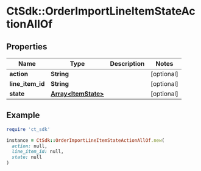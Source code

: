 # CtSdk::OrderImportLineItemStateActionAllOf

## Properties

| Name | Type | Description | Notes |
| ---- | ---- | ----------- | ----- |
| **action** | **String** |  | [optional] |
| **line_item_id** | **String** |  | [optional] |
| **state** | [**Array&lt;ItemState&gt;**](ItemState.md) |  | [optional] |

## Example

```ruby
require 'ct_sdk'

instance = CtSdk::OrderImportLineItemStateActionAllOf.new(
  action: null,
  line_item_id: null,
  state: null
)
```

